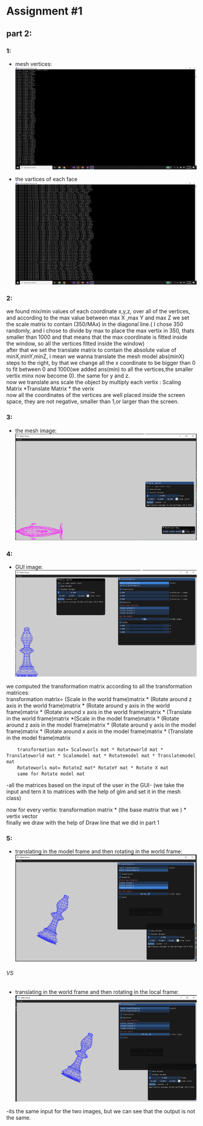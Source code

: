 # Assignment #1
## part 2:
### 1:

* mesh vertices:	
![printvarts Image](https://github.com/HaifaGraphicsCourses/computergraphics2021-fidaa/blob/master/printvarts.png)

* the vartices of each face		
![printfaces Image](https://github.com/HaifaGraphicsCourses/computergraphics2021-fidaa/blob/master/printfaces.png)


### 2:
we found mix/min values of each coordinate x,y,z, over all of the vertices, and according to the max value between max X ,max Y and max Z we set the scale matrix to contain (350/MAx) in the diagonal line.( I chose 350 randomly, and i chose to divide by max to place the max vertix in 350, thats smaller than 1000 and that means that the max coordinate is fitted inside the window, so all the vertices fitted inside the window)	
after that we set the translate matrix to contain the absolute value of minX,minY,minZ, i mean we wanna translate the mesh model abs(minX) steps to the right, by that we change all the x coordinate to be bigger than 0 to fit between 0 and 1000(we added ans(min) to all the vertices,the smaller vertix minx now become 0).
the same for y and z.	
now we  translate ans scale the object by multiply each vertix : 
Scaling Matrix *Translate Matrix * the verix 	
now  all the coordinates of the vertices are well placed inside the screen space, they are not negative, smaller than 1,or larger than the screen.

### 3:
* the mesh image:	
![mesh2.3](https://github.com/HaifaGraphicsCourses/computergraphics2021-fidaa/blob/master/mesh2.3.png)	


### 4: 
* GUI image:	
![GUI Image](https://github.com/HaifaGraphicsCourses/computergraphics2021-fidaa/blob/master/GUI%20image.png)

we computed the transformation matrix according to all the transformation matrices:		
transformation matrix= (Scale in the world frame)matrix * (Rotate around z axis in the world frame)matrix *  (Rotate around y axis in the world frame)matrix * (Rotate around x axis in the world frame)matrix * (Translate in the world frame)matrix *(Scale in the model frame)matrix * (Rotate around z axis in the model frame)matrix *  (Rotate around y axis in the model frame)matrix * (Rotate around x axis in the model frame)matrix * (Translate in the model frame)matrix

		transformation mat= Scaleworls mat * Rotateworld mat * Translateworld mat * Scalemodel mat * Rotatemodel mat * Translatemodel mat
        Rotateworls mat= RotateZ mat* RotateY mat * Rotate X mat 
        same for Rotate model mat
   
   
   -all the matrices based on the input of the user in the GUI-	(we take the input and tern it to matrices with the help of glm and set it in the mesh class)
   
   now for every vertix:
   transformation matrix * (the base matrix that we ) * vertix vector	
   finally we draw with the help of Draw line that we did in part 1 	
   
### 5:
   * translating in the model frame and then rotating in the world frame:
   ![1img](https://github.com/HaifaGraphicsCourses/computergraphics2021-fidaa/blob/master/1img.png)	
   
###### VS	
   * translating in the world frame and then rotating in the local frame:
   ![2img](https://github.com/HaifaGraphicsCourses/computergraphics2021-fidaa/blob/master/2img.png)
   
   
   -its the same input for the two images, but we can see that the output is not the same.